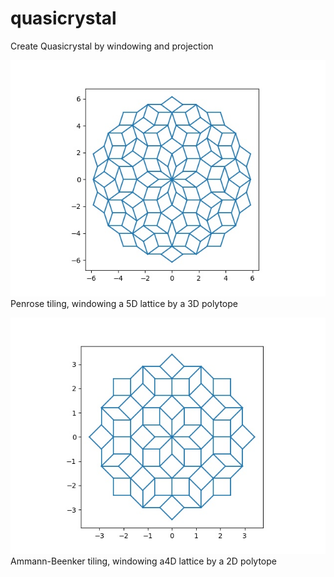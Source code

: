 # quasicrystal
Create Quasicrystal by windowing and projection

![alt text](penrose.jpg "")
Penrose tiling, windowing a 5D lattice by a 3D polytope


![alt text](AmmBeen2.jpg "") 
Ammann-Beenker tiling, windowing a4D lattice by a 2D polytope


